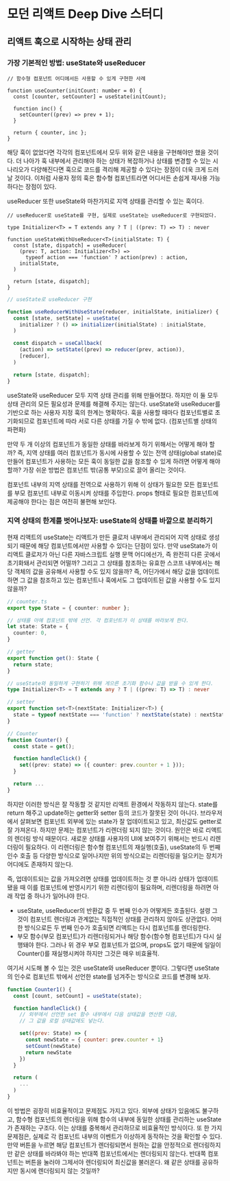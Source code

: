 # 모던 리액트 Deep Dive 스터디

## 리액트 훅으로 시작하는 상태 관리

### 가장 기본적인 방법: useState와 useReducer

```tsx
// 함수형 컴포넌트 어디에서든 사용할 수 있게 구현한 사례

function useCounter(initCount: number = 0) {
  const [counter, setCounter] = useState(initCount);

  function inc() {
    setCounter((prev) => prev + 1);
  }

  return { counter, inc };
}
```

해당 훅이 없었다면 각각의 컴포넌트에서 모두 위와 같은 내용을 구현해야만 했을 것이다. 더 나아가 훅 내부에서 관리해야 하는 상태가 복잡하거나 상태를 변경할 수 있는 시나리오가 다양해진다면 훅으로 코드를 격리해 제공할 수 있다는 장점이 더욱 크게 드러날 것이다. 이처럼 사용자 정의 훅은 함수형 컴포넌트라면 어디서든 손쉽게 재사용 가능하다는 장점이 있다.

useReducer 또한 useState와 마찬가지로 지역 상태를 관리할 수 있는 훅이다.

```tsx
// useReducer로 useState를 구현, 실제로 useState는 useReducer로 구현되었다.

type Initializer<T> = T extends any ? T | ((prev: T) => T) : never

function useStateWithUseReducer<T>(initialState: T) {
  const [state, dispatch] = useReducer(
    (prev: T, action: Initializer<T>) => 
      typeof action === 'function' ? action(prev) : action,
    initialState,
  )

  return [state, dispatch];
}
```

```jsx
// useState로 useReducer 구현

function useReducerWithUseState(reducer, initialState, initializer) {
  const [state, setState] = useState(
    initializer ? () => initializer(initialState) : initialState,
  )

  const dispatch = useCallback(
    (action) => setState((prev) => reducer(prev, action)),
    [reducer],
  )

  return [state, dispatch];
}
```

useState와 useReducer 모두 지역 상태 관리를 위해 만들어졌다. 하지만 이 둘 모두 상태 관리의 모든 필요성과 문제를 해결해 주지는 않는다. useState와 useReducer를 기반으로 하는 사용자 지정 훅의 한계는 명확하다. 훅을 사용할 때마다 컴포넌트별로 초기화되므로 컴포넌트에 따라 서로 다른 상태를 가질 수 밖에 없다. (컴포넌트별 상태의 파편화)

만약 두 개 이상의 컴포넌트가 동일한 상태를 바라보게 하기 위해서는 어떻게 해야 할까? 즉, 지역 상태를 여러 컴포넌트가 동시에 사용할 수 있는 전역 상태(global state)로 만들어 컴포넌트가 사용하는 모든 훅이 동일한 값을 참조할 수 있게 하려면 어떻게 해야 할까? 가장 쉬운 방법은 컴포넌트 밖(공통 부모)으로 끌어 올리는 것이다.

컴포넌트 내부의 지역 상태를 전역으로 사용하기 위해 이 상태가 필요한 모든 컴포넌트를 부모 컴포넌트 내부로 이동시켜 상태를 주입한다. props 형태로 필요한 컴포넌트에 제공해야 한다는 점은 여전히 불편해 보인다.

### 지역 상태의 한계를 벗어나보자: useState의 상태를 바깥으로 분리하기

현재 리액트의 useState는 리액트가 만든 클로저 내부에서 관리되어 지역 상태로 생성되기 때문에 해당 컴포넌트에서만 사용할 수 있다는 단점이 있다. 만약 useState가 이 리액트 클로저가 아닌 다른 자바스크립트 실행 문맥 어디에선가, 즉 완전히 다른 곳에서 초기화돼서 관리되면 어떨까? 그리고 그 상태를 참조하는 유효한 스코프 내부에서는 해당 객체의 값을 공유해서 사용할 수도 있지 않을까? 즉, 어딘가에서 해당 값을 업데이트하면 그 값을 참조하고 있는 컴포넌트나 훅에서도 그 업데이트된 값을 사용할 수도 있지 않을까?

```ts
// counter.ts
export type State = { counter: number };

// 상태를 아예 컴포넌트 밖에 선언. 각 컴포넌트가 이 상태를 바라보게 한다.
let state: State = {
  counter: 0,
}

// getter
export function get(): State {
  return state;
}

// useState와 동일하게 구현하기 위해 게으른 초기화 함수나 값을 받을 수 있게 한다.
type Initializer<T> = T extends any ? T | ((prev: T) => T) : never

// setter
export function set<T>(nextState: Initializer<T>) {
  state = typeof nextState === 'function' ? nextState(state) : nextState
}

// Counter
function Counter() {
  const state = get();

  function handleClick() {
    set((prev: state) => ({ counter: prev.counter + 1 }));
  }

  return ...
}

```

하지만 이러한 방식은 잘 작동할 것 같지만 리액트 환경에서 작동하지 않는다. state를 return 해주고 update하는 getter와 setter 등의 코드가 잘못된 것이 아니다. 브라우저에서 살펴보면 컴포넌트 외부에 있는 state가 잘 업데이트되고 있고, 최신값도 getter로 잘 가져온다. 하지만 문제는 컴포넌트가 리렌더링 되지 않는 것이다. 원인은 바로 리액트의 렌더링 방식 때문이다. 새로운 상태를 사용자의 UI에 보여주기 위해서는 반드시 리렌더링이 필요하다. 이 리렌더링은 함수형 컴포넌트의 재실행(호출), useState의 두 번째 인수 호출 등 다양한 방식으로 일어나지만 위의 방식으로는 리렌더링을 일으키는 장치가 어디에도 존재하지 않는다.

즉, 업데이트되는 값을 가져오려면 상태를 업데이트하는 것 뿐 아니라 상태가 업데이트됐을 때 이를 컴포넌트에 반영시키기 위한 리렌더링이 필요하며, 리렌더링을 하려면 아래 작업 중 하나가 일어나야 한다.

- useState, useReducer의 반환값 중 두 번째 인수가 어떻게든 호출된다. 설령 그것이 컴포넌트 렌더링과 관계없는 직접적인 상태를 관리하지 않아도 상관없다. 어떠한 방식으로든 두 번째 인수가 호출되면 리액트는 다시 컴포넌트를 렌더링한다.
- 부모 함수(부모 컴포넌트)가 리렌더링되거나 해당 함수(함수형 컴포넌트)가 다시 실행돼야 한다. 그러나 위 경우 부모 컴포넌트가 없으며, props도 없기 때문에 일일이 Counter()를 재실행시켜야 하지만 그것은 매우 비효율적.

여기서 시도해 볼 수 있는 것은 useState와 useReducer 뿐이다. 그렇다면 useState의 인수로 컴포넌트 밖에서 선언한 state를 넘겨주는 방식으로 코드를 변경해 보자.

```jsx
function Counter1() {
  const [count, setCount] = useState(state);

  function handleClick() {
    // 외부에서 선언한 set 함수 내부에서 다음 상태값을 연산한 다음,
    // 그 값을 로컬 상태값에도 넣는다.

    set((prev: State) => {
      const newState = { counter: prev.counter + 1}
      setCount(newState)
      return newState
    })
  }

  return (
    ...
  )
}
```

이 방법은 굉장히 비효율적이고 문제점도 가지고 있다. 외부에 상태가 있음에도 불구하고, 함수형 컴포넌트의 렌더링을 위해 함수의 내부에 동일한 상태를 관리하는 useState가 존재하는 구조다. 이는 상태를 중복해서 관리하므로 비효율적인 방식이다. 또 한 가지 문제점은, 실제로 각 컴포넌트 내부의 이벤트가 이상하게 동작하는 것을 확인할 수 있다. 만약 버튼을 누르면 해당 컴포넌트가 렌더링되면서 원하는 값을 안정적으로 렌더링하지만 같은 상태를 바라봐야 하는 반대쪽 컴포넌트에서는 렌더링되지 않는다. 반대쪽 컴포넌트는 버튼을 눌러야 그제서야 렌더링되어 최신값을 불러온다. 왜 같은 상태를 공유하지만 동시에 렌더링되지 않는 것일까?




